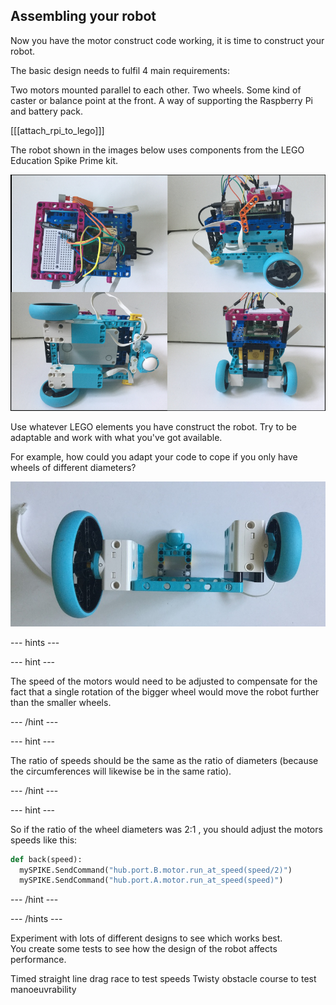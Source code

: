 ## Assembling your robot

Now you have the motor construct code working, it is time to construct your robot.

The basic design needs to fulfil  4 main requirements:

Two motors mounted parallel to each other.
Two wheels.
Some kind of caster or balance point at the front.
A way of supporting the Raspberry Pi and battery pack.

[[[attach_rpi_to_lego]]]

The robot shown in the images below uses components from the LEGO Education Spike Prime kit.

![bottop](images/bot-grid.png)


Use whatever LEGO elements you have construct the robot. Try to be adaptable and work with what you've got available.

For example, how could you adapt your code to cope if you only have wheels of different diameters?

![wheels1](images/oddwheels2.jpg)

--- hints ---

--- hint ---

The speed of the motors would need to be adjusted to compensate for the fact that a
single rotation of the bigger wheel would move the robot further than the smaller wheels.

--- /hint ---

--- hint ---

The ratio of speeds should be the same as the ratio of diameters (because the circumferences will
likewise be in the same ratio).

--- /hint ---



--- hint ---

So if the ratio of the wheel diameters was 2:1 , you should adjust the motors speeds like this:

```python
def back(speed):
  mySPIKE.SendCommand("hub.port.B.motor.run_at_speed(speed/2)")
  mySPIKE.SendCommand("hub.port.A.motor.run_at_speed(speed)")

```

--- /hint ---

--- /hints ---

Experiment with lots of different designs to see which works best.  
You create some tests to see how the design of the robot affects performance.

Timed straight line drag race to test speeds
Twisty obstacle course to test manoeuvrability  
